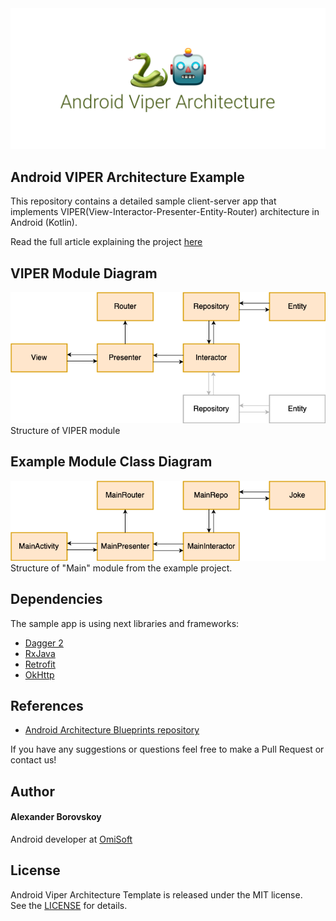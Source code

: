 
<img src="./Demo/cover.png" alt="cover image - Android Viper Architecture">

## Android VIPER Architecture Example 

This repository contains a detailed sample client-server app that implements VIPER(View-Interactor-Presenter-Entity-Router) architecture in Android (Kotlin).

Read the full article explaining the project [here](https://medium.com/omisoft/https-medium-com-omisoft-viper-in-android-the-practical-guide-or-how-to-catch-a-snake-78cc17e96d63)

## VIPER Module Diagram 
<img src="./Demo/viper-diagram.png" alt="viper diagram">
Structure of VIPER module

## Example Module Class Diagram
<img src="./Demo/template_diagram.png" alt="class diagram">
Structure of "Main" module from the example project.

## Dependencies
The sample app is using next libraries and frameworks:
- [Dagger 2](https://google.github.io/dagger/)
- [RxJava](https://github.com/ReactiveX/RxJava)
- [Retrofit](https://square.github.io/retrofit/)
- [OkHttp](https://square.github.io/okhttp/)

## References
- [Android Architecture Blueprints repository](https://github.com/googlesamples/android-architecture)

If you have any suggestions or questions feel free to make a Pull Request or contact us!

## Author
#### Alexander Borovskoy
Android developer at [OmiSoft](https://omisoft.net/?utm_source=github&utm_medium=social)

## License
Android Viper Architecture Template is released under the MIT license.  
See the [LICENSE](./LICENSE.md) for details.
